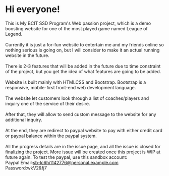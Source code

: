 # Hi everyone!
This is My BCIT SSD Program's Web passion project, which is a demo boosting website for one of the most played game named League of Legend. <br><br>
Currently it is just a for-fun website to entertain me and my friends online so nothing serious is going on, but I will consider to make it an actual running website in the future.<br><br>
There is 2-3 features that will be added in the future due to time constraint of the project, but you get the idea of what features are going to be added.<br><br>
Website is built mainly with HTMLCSS and Bootstrap. Bootstrap is a responsive, mobile-first front-end web development language.<br><br>
The website let customers look through a list of coaches/players and inquiry one of the service of their desire.<br><br>
After that, they will allow to send custom message to the website for any additional inquiry.<br><br>
At the end, they are redirect to paypal website to pay with either credit card or paypal balance within the paypal system.<br><br>
All the progress details are in the issue page, and all the issue is closed for finalizing the project. More issue will be created once this project is WIP  at future again.
To test the paypal, use this sandbox account:<br>
Paypal Email:sb-lc6hi1142776@personal.example.com<br>
Password:wkV2&fj7
